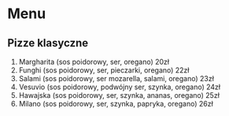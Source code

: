 # Menu

## Pizze klasyczne

1. Margharita (sos poidorowy, ser, oregano) 20zł
2. Funghi (sos poidorowy, ser, pieczarki, oregano) 22zł
3. Salami (sos poidorowy, ser mozarella, salami, oregano) 23zł
4. Vesuvio (sos poidorowy, podwójny ser, szynka, oregano) 24zł
5. Hawajska (sos poidorowy, ser, szynka, ananas, oregano) 25zł
6. Milano (sos poidorowy, ser, szynka, papryka, oregano) 26zł
